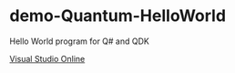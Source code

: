 # demo-Quantum-HelloWorld
Hello World program for Q# and QDK

[Visual Studio Online](https://env.new?name=Q%23%20Hello%20World&repo=azure-octo/demo-Quantum-HelloWorld)
